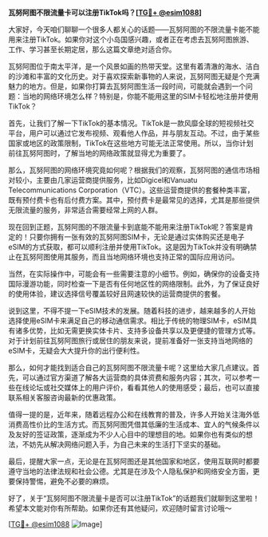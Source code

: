 **瓦努阿图不限流量卡可以注册TikTok吗？[[TG💪+ @esim1088](https://t.me/s/esim1088)]**

大家好，今天咱们聊聊一个很多人都关心的话题——瓦努阿图的不限流量卡能不能用来注册TikTok。如果你对这个小岛国感兴趣，或者正在考虑去瓦努阿图旅游、工作、学习甚至长期定居，那么这篇文章绝对适合你。

瓦努阿图位于南太平洋，是一个风景如画的热带天堂。这里有着清澈的海水、洁白的沙滩和丰富的文化历史。对于喜欢探索新事物的人来说，瓦努阿图无疑是个充满魅力的地方。但是，如果你打算去瓦努阿图生活一段时间，可能就会遇到一个问题：当地的网络环境怎么样？特别是，你能不能用这里的SIM卡轻松地注册并使用TikTok？

首先，让我们了解一下TikTok的基本情况。TikTok是一款风靡全球的短视频社交平台，用户可以通过它发布视频、观看他人作品，并与朋友互动。不过，由于某些国家或地区的政策限制，TikTok在这些地方可能无法正常使用。所以，当你计划前往瓦努阿图时，了解当地的网络政策就显得尤为重要了。

那么，瓦努阿图的网络环境究竟如何呢？根据我们的观察，瓦努阿图的通信市场相对较小，主要由几家运营商提供服务，比如Digicel和Vanuatu Telecommunications Corporation（VTC）。这些运营商提供的套餐种类丰富，既有预付费卡也有后付费方案。其中，预付费卡是最常见的选择，尤其是那些提供无限流量的服务，非常适合需要经常上网的人群。

现在回到正题，瓦努阿图的不限流量卡到底能不能用来注册TikTok呢？答案是肯定的！只要你拥有一张有效的瓦努阿图SIM卡，无论是通过实体购买还是电子eSIM的方式获取，都可以顺利注册并使用TikTok。这是因为TikTok并没有明确禁止在瓦努阿图使用其服务，而且当地网络环境也支持正常的国际应用访问。

当然，在实际操作中，可能会有一些需要注意的小细节。例如，确保你的设备支持国际漫游功能，同时检查一下是否有任何地区性的网络限制。此外，为了保证良好的使用体验，建议选择信号覆盖较好且网速较快的运营商提供的套餐。

说到这里，不得不提一下eSIM技术的发展。随着科技的进步，越来越多的人开始选择使用eSIM卡来满足自己的移动通信需求。相比于传统的物理SIM卡，eSIM具有诸多优势，比如无需更换实体卡片、支持多设备共享以及更便捷的管理方式等。对于计划前往瓦努阿图旅行或居住的朋友来说，提前准备好一张支持当地网络的eSIM卡，无疑会大大提升你的出行便利性。

那么，如何才能找到适合自己的瓦努阿图不限流量卡呢？这里给大家几点建议。首先，可以通过官方渠道了解各大运营商的具体资费和服务内容；其次，可以参考一些在线论坛或社交媒体上的用户评价，看看其他人的使用感受；最后，也可以直接联系相关客服咨询最新的优惠政策。

值得一提的是，近年来，随着远程办公和在线教育的普及，许多人开始关注海外低消费高性价比的生活方式。而瓦努阿图凭借其低廉的生活成本、宜人的气候条件以及友好的签证政策，逐渐成为不少人心目中的理想目的地。如果你也有类似的想法，不妨先从解决网络问题入手，为自己未来的生活打下坚实的基础。

最后，提醒大家一点，无论是在瓦努阿图还是其他国家和地区，使用互联网时都要遵守当地的法律法规和社会公德。尤其是在涉及个人隐私保护和网络安全方面，更要保持警惕，避免不必要的麻烦。

好了，关于“瓦努阿图不限流量卡是否可以注册TikTok”的话题我们就聊到这里啦！希望本文能对你有所帮助。如果你还有其他疑问，欢迎随时留言讨论哦～ 

[[TG💪+ @esim1088](https://t.me/s/esim1088) ![Image](https://i.postimg.cc/4NQfJmqS/Snipaste-2025-05-13-00-14-12.png)]